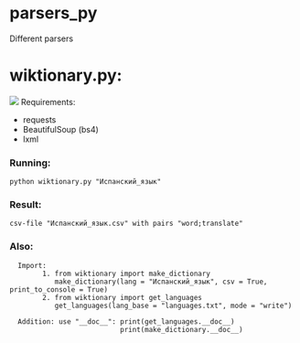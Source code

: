 # parsers_py
Different parsers

# wiktionary.py:
![](https://github.com/weider938/parsers_py/blob/master/src/vikislovar.jpg)
  Requirements:
  - requests
  - BeautifulSoup (bs4)
  - lxml
  
  ### Running: 
    python wiktionary.py "Испанский_язык"
  
  ### Result:
    csv-file "Испанский_язык.csv" with pairs "word;translate"
    
  ### Also:
      
      Import:
            1. from wiktionary import make_dictionary
               make_dictionary(lang = "Испанский_язык", csv = True, print_to_console = True)
            2. from wiktionary import get_languages
               get_languages(lang_base = "languages.txt", mode = "write")
      
      Addition: use "__doc__": print(get_languages.__doc__)
                               print(make_dictionary.__doc__)
                              
